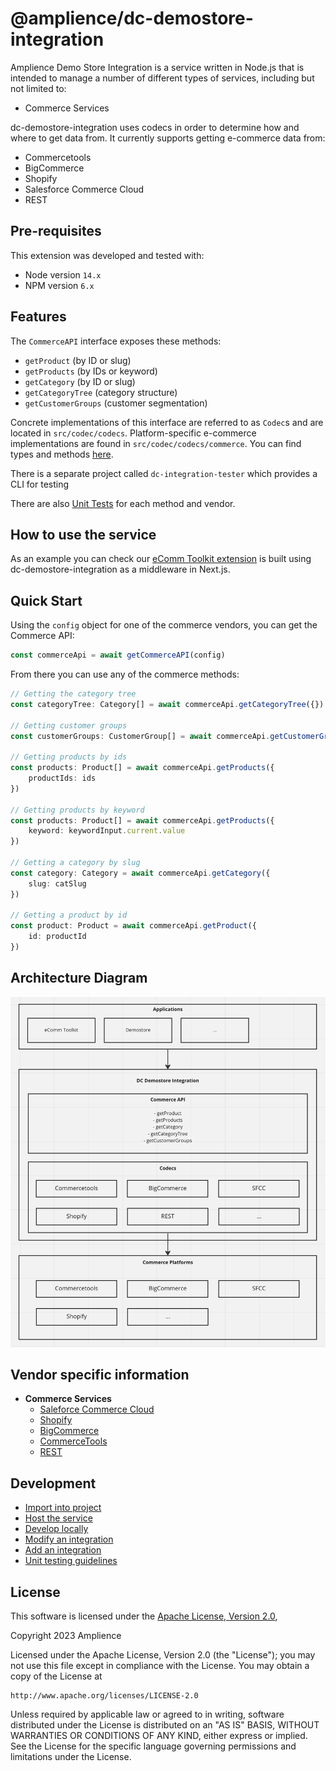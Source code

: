 # @amplience/dc-demostore-integration

Amplience Demo Store Integration is a service written in Node.js that is intended to manage a number of different types of services, including but not limited to:

-   Commerce Services

dc-demostore-integration uses codecs in order to determine how and where to get data from. It currently supports getting e-commerce data from:

-   Commercetools
-   BigCommerce
-   Shopify
-   Salesforce Commerce Cloud
-   REST

## Pre-requisites

This extension was developed and tested with:

-   Node version `14.x`
-   NPM version `6.x`

## Features

The `CommerceAPI` interface exposes these methods:

-   `getProduct` (by ID or slug)
-   `getProducts` (by IDs or keyword)
-   `getCategory` (by ID or slug)
-   `getCategoryTree` (category structure)
-   `getCustomerGroups` (customer segmentation)

Concrete implementations of this interface are referred to as `Codec`s and are located in `src/codec/codecs`. Platform-specific e-commerce implementations are found in `src/codec/codecs/commerce`.
You can find types and methods [here](./docs/dev/commerce-codec.md).

There is a separate project called `dc-integration-tester` which provides a CLI for testing

There are also [Unit Tests](./docs/dev/unit-testing.md) for each method and vendor.

## How to use the service

As an example you can check our [eComm Toolkit extension](https://github.com/amplience/dc-extension-ecomm-toolkit) is built using dc-demostore-integration as a middleware in Next.js.

## Quick Start

Using the `config` object for one of the commerce vendors, you can get the Commerce API:

```typescript
const commerceApi = await getCommerceAPI(config)
```

From there you can use any of the commerce methods:

```typescript
// Getting the category tree
const categoryTree: Category[] = await commerceApi.getCategoryTree({})

// Getting customer groups
const customerGroups: CustomerGroup[] = await commerceApi.getCustomerGroups({})

// Getting products by ids
const products: Product[] = await commerceApi.getProducts({
    productIds: ids
})

// Getting products by keyword
const products: Product[] = await commerceApi.getProducts({
    keyword: keywordInput.current.value
})

// Getting a category by slug
const category: Category = await commerceApi.getCategory({
    slug: catSlug
})

// Getting a product by id
const product: Product = await commerceApi.getProduct({
    id: productId
})
```

## Architecture Diagram

![](./docs/media/architecture.png)

## Vendor specific information

- **Commerce Services**
  - [Saleforce Commerce Cloud](./docs/vendor/sfcc.md)
  - [Shopify](./docs/vendor/shopify.md)
  - [BigCommerce](./docs/vendor/bigcommerce.md)
  - [CommerceTools](./docs/vendor/commercetools.md)
  - [REST](./docs/vendor/rest.md)

## Development

-   [Import into project](./docs/dev/import.md)
-   [Host the service](./docs/dev/host.md)
-   [Develop locally](./docs/dev/develop-locally.md)
-   [Modify an integration](./docs/dev/modify-integration.md)
-   [Add an integration](./docs/dev/add-integration.md)
-   [Unit testing guidelines](./docs/dev/unit-testing.md)

## License

This software is licensed under the [Apache License, Version 2.0](http://www.apache.org/licenses/LICENSE-2.0),

Copyright 2023 Amplience

Licensed under the Apache License, Version 2.0 (the "License"); you may not use this file except in compliance with the License. You may obtain a copy of the License at

```
http://www.apache.org/licenses/LICENSE-2.0
```

Unless required by applicable law or agreed to in writing, software distributed under the License is distributed on an "AS IS" BASIS, WITHOUT WARRANTIES OR CONDITIONS OF ANY KIND, either express or implied. See the License for the specific language governing permissions and limitations under the License.

